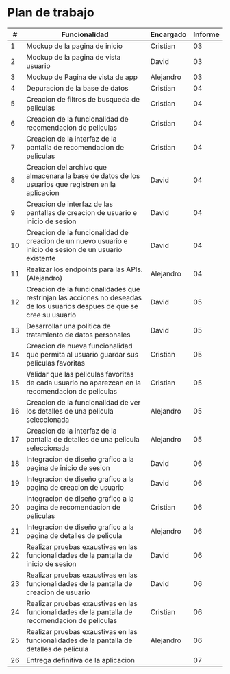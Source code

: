 # Plan de trabajo

| #  | Funcionalidad                                                                                                                                                  | Encargado | Informe |
|----|----------------------------------------------------------------------------------------------------------------------------------------------------------------|------------|---------|
| 1  | Mockup de la pagina de inicio                                                                                                                                  |Cristian|03|
| 2  | Mockup de la pagina de vista usuario                                                                                                                           |David|03|
| 3  | Mockup de Pagina de vista de app                                                                                                                               |Alejandro|03|
| 4  | Depuracion de la base de datos                                                                                                                                 |Cristian|04|
| 5  | Creacion de filtros de busqueda de peliculas                                                                                                                   |Cristian|04|
| 6  | Creacion de la funcionalidad de recomendacion de peliculas                                                                                                     |Cristian|04|
| 7  | Creacion de la interfaz de la pantalla de recomendacion de peliculas                                                                                           |Cristian|04|
| 8  | Creacion del archivo que almacenara la base de datos de los usuarios que registren en la aplicacion                                                            |David|04|    
| 9  | Creacion de interfaz de las pantallas de creacion de usuario e inicio de sesion                                                                                |David|04|
| 10  | Creacion de la funcionalidad de creacion de un nuevo usuario e inicio de sesion de un usuario existente                                                       |David|04|
| 11  | Realizar los endpoints para las APIs. (Alejandro)                                                                                                             |Alejandro|04|
| 12  | Creacion de la funcionalidades que restrinjan las acciones no deseadas de los usuarios despues de que se cree su usuario                                      |David|05|
| 13  | Desarrollar una politica de tratamiento de datos personales                                                                                                   |David|05|
| 14  | Creacion de nueva funcionalidad que permita al usuario guardar sus peliculas favoritas                                                                        |Cristian|05|
| 15  | Validar que las peliculas favoritas de cada usuario no aparezcan en la recomendacion de peliculas                                                             |Cristian|05|
| 16  | Creacion de la funcionalidad de ver los detalles de una pelicula seleccionada                                                                                 |Alejandro|05|
| 17  | Creacion de la interfaz de la pantalla de detalles de una pelicula seleccionada                                                                               |Alejandro|05|
| 18  | Integracion de diseño grafico a la pagina de inicio de sesion                                                                                                 |David|06|
| 19  | Integracion de diseño grafico a la pagina de creacion de usuario                                                                                              |David|06|
| 20  | Integracion de diseño grafico a la pagina de recomendacion de peliculas                                                                                       |Cristian|06|
| 21  | Integracion de diseño grafico a la pagina de detalles de pelicula                                                                                             |Alejandro|06|
| 22  | Realizar pruebas exaustivas en las funcionalidades de la pantalla de inicio de sesion                                                                         |David|06|
| 23  | Realizar pruebas exaustivas en las funcionalidades de la pantalla de creacion de usuario                                                                      |David|06|
| 24  | Realizar pruebas exaustivas en las funcionalidades de la pantalla de recomendacion de peliculas                                                               |Cristian|06|
| 25  | Realizar pruebas exaustivas en las funcionalidades de la pantalla de detalles de pelicula                                                                     |Alejandro|06|
| 26  | Entrega definitiva de la aplicacion                                                                                                                           | |07|

                                                                              



